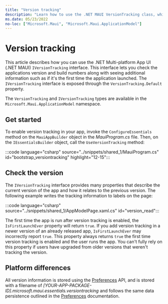 ```yaml
---
title: "Version tracking"
description: "Learn how to use the .NET MAUI VersionTracking class, which lets you check the applications version and build numbers along with seeing additional information."
ms.date: 05/23/2022
no-loc: ["Microsoft.Maui", "Microsoft.Maui.ApplicationModel"]
---
```


# Version tracking

This article describes how you can use the .NET Multi-platform App UI (.NET MAUI) `IVersionTracking` interface. This interface lets you check the applications version and build numbers along with seeing additional information such as if it's the first time the application launched. The `IVersionTracking` interface is exposed through the `VersionTracking.Default` property.

The `VersionTracking` and `IVersionTracking` types are available in the `Microsoft.Maui.ApplicationModel` namespace.

## Get started

To enable version tracking in your app, invoke the `ConfigureEssentials` method on the `MauiAppBuilder` object in the _MauiProgram.cs_ file. Then, on the `IEssentialsBuilder` object, call the `UseVersionTracking` method:

:::code language="csharp" source="../snippets/shared_1/MauiProgram.cs" id="bootstrap_versiontracking" highlight="12-15":::

## Check the version

The `IVersionTracking` interface provides many properties that describe the current version of the app and how it relates to the previous version. The following example writes the tracking information to labels on the page:

:::code language="csharp" source="../snippets/shared_1/AppModelPage.xaml.cs" id="version_read":::

The first time the app is run after version tracking is enabled, the `IsFirstLaunchEver` property will return `true`. If you add version tracking in a newer version of an already released app, `IsFirstLaunchEver` may incorrectly report `true`. This property always returns `true` the first time version tracking is enabled and the user runs the app. You can't fully rely on this property if users have upgraded from older versions that weren't tracking the version.

## Platform differences

All version information is stored using the [Preferences](../storage/preferences.md) API, and is stored with a filename of _[YOUR-APP-PACKAGE-ID].microsoft.maui.essentials.versiontracking_ and follows the same data persistence outlined in the [Preferences](../storage/preferences.md#persistence) documentation.
